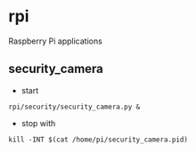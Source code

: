 # rpi

Raspberry Pi applications

security_camera
---------------
* start
```
rpi/security/security_camera.py &
```
* stop with
```
kill -INT $(cat /home/pi/security_camera.pid)
```

